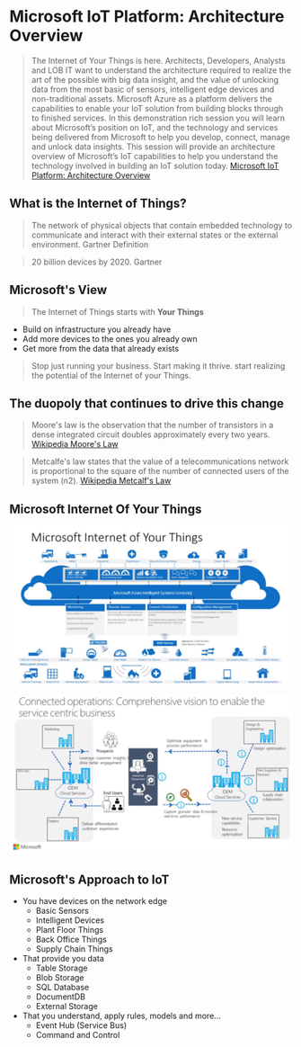 # Microsoft IoT Platform: Architecture Overview

> The Internet of Your Things is here. Architects, Developers, Analysts and LOB IT want to understand the architecture required to realize the art of the possible with big data insight, and the value of unlocking data from the most basic of sensors, intelligent edge devices and non-traditional assets. Microsoft Azure as a platform delivers the capabilities to enable your IoT solution from building blocks through to finished services. In this demonstration rich session you will learn about Microsoft’s position on IoT, and the technology and services being delivered from Microsoft to help you develop, connect, manage and unlock data insights. This session will provide an architecture overview of Microsoft’s IoT capabilities to help you understand the technology involved in building an IoT solution today. [Microsoft IoT Platform: Architecture Overview](https://www.youtube.com/watch?v=q6lYuUJ1mO4)

## What is the Internet of Things?

> The network of physical objects that contain embedded technology to communicate  and interact with their external states or the external environment. Gartner Definition

> 20 billion devices by 2020. Gartner

## Microsoft's View

> The Internet of Things starts with __Your Things__

- Build on infrastructure you already have
- Add more devices to the ones you already own
- Get more from the data that already exists

> Stop just running your business. Start making it thrive. start realizing the potential of the Internet of your Things.

## The duopoly that continues to drive this change

> Moore's law is the observation that the number of transistors in a dense integrated circuit doubles approximately every two years. [Wikipedia Moore's Law](https://en.wikipedia.org/wiki/Moore%27s_law)

> Metcalfe's law states that the value of a telecommunications network is proportional to the square of the number of connected users of the system (n2). [Wikipedia Metcalf's Law](https://en.wikipedia.org/wiki/Metcalfe%27s_law)

## Microsoft Internet Of Your Things

![Microsoft Internet Of Your Things](MicrosoftInternetOfYourThings.png)

![Connected Operations](MicrosoftConnectedOperations.png)


## Microsoft's Approach to IoT

- You have devices on the network edge
  - Basic Sensors
  - Intelligent Devices
  - Plant Floor Things
  - Back Office Things
  - Supply Chain Things 
- That provide you data
  - Table Storage
  - Blob Storage
  - SQL Database
  - DocumentDB
  - External Storage 
- That you understand, apply rules, models and more...
  - Event Hub (Service Bus)
  - Command and Control  